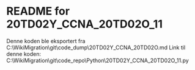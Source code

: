 # README for 20TD02Y_CCNA_20TD02O_11
Denne koden ble eksportert fra C:\WikiMigration\git\code_dump\20TD02Y_CCNA_20TD02O.md
Link til denne koden: C:\WikiMigration\git\code_repo\Python\20TD02Y_CCNA_20TD02O_11.py
